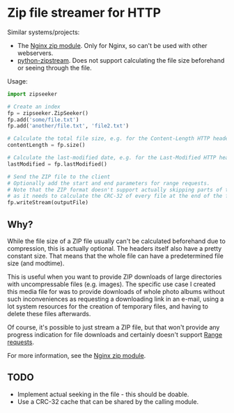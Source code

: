 # Zip file streamer for HTTP

Similar systems/projects:

  * The [Nginx zip module](https://www.nginx.com/resources/wiki/modules/zip/).
    Only for Nginx, so can't be used with other webservers.
  * [python-zipstream](https://github.com/allanlei/python-zipstream). Does not
    support calculating the file size beforehand or seeing through the file.

Usage:

```py
import zipseeker

# Create an index
fp = zipseeker.ZipSeeker()
fp.add('some/file.txt')
fp.add('another/file.txt', 'file2.txt')

# Calculate the total file size, e.g. for the Content-Length HTTP header.
contentLength = fp.size()

# Calculate the last-modified date, e.g. for the Last-Modified HTTP header.
lastModified = fp.lastModified()

# Send the ZIP file to the client
# Optionally add the start and end parameters for range requests.
# Note that the ZIP format doesn't support actually skipping parts of the file,
# as it needs to calculate the CRC-32 of every file at the end of the file.
fp.writeStream(outputFile)
```

## Why?

While the file size of a ZIP file usually can't be calculated beforehand due to
compression, this is actually optional. The headers itself also have a pretty
constant size. That means that the whole file can have a predetermined file size
(and modtime).

This is useful when you want to provide ZIP downloads of large directories with
uncompressable files (e.g. images). The specific use case I created this media
file for was to provide downloads of whole photo albums without such
inconveniences as requesting a downloading link in an e-mail, using a lot system
resources for the creation of temporary files, and having to delete these files
afterwards.

Of course, it's possible to just stream a ZIP file, but that won't provide any
progress indication for file downloads and certainly doesn't support [Range
requests](https://developer.mozilla.org/en-US/docs/Web/HTTP/Range_requests).

For more information, see the [Nginx zip
module](https://www.nginx.com/resources/wiki/modules/zip/).

## TODO

  * Implement actual seeking in the file - this should be doable.
  * Use a CRC-32 cache that can be shared by the calling module.

